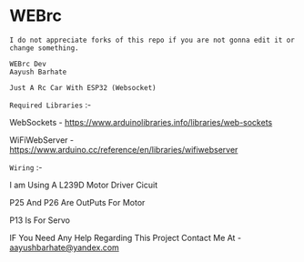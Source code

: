 # WEBrc
```
I do not appreciate forks of this repo if you are not gonna edit it or change something.

WEBrc Dev
Aayush Barhate
```

`Just A Rc Car With ESP32 (Websocket)`

`Required Libraries` :-

WebSockets - https://www.arduinolibraries.info/libraries/web-sockets

WiFiWebServer - https://www.arduino.cc/reference/en/libraries/wifiwebserver

`Wiring` :-

I am Using A L239D Motor Driver Cicuit

P25 And P26 Are OutPuts For Motor 

P13 Is For Servo 

IF You Need Any Help Regarding This Project Contact Me At - aayushbarhate@yandex.com
